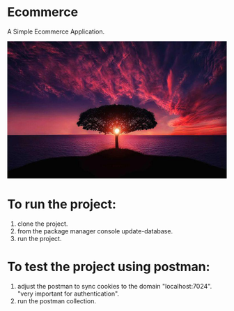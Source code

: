 # Ecommerce
A Simple Ecommerce Application.



![alt text](https://github.com/mo2274/Ecommerce/blob/master/tree-736885__480.jpg?raw=true)


# To run the project:
  1. clone the project.
  2. from the package manager console update-database.
  3. run the project.
# To test the project using postman:
  1. adjust the postman to sync cookies to the domain "localhost:7024". "very important for authentication".
  2. run the postman collection.
